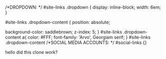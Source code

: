 

/*DROPDOWN: */
#site-links .dropdown {
display: inline-block;
width: 6em;
}

#site-links .dropdown-content {
position: absolute;

background-color: saddlebrown;
z-index: 5;
}
#site-links .dropdown-content a{
color: #FFF;
font-family: 'Arvo', Georgiam serif;
}
#site-links .dropdown-content
/*SOCIAL MEDIA ACCOUNTS: */
#social-links {}


hello did this clone work?
